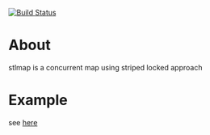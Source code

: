 [![Build Status](https://travis-ci.org/nel215/stlmap.svg?branch=master)](https://travis-ci.org/nel215/stlmap)

# About

stlmap is a concurrent map using striped locked approach

# Example

see [here](./example_test.go)
